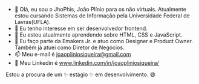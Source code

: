- 👋 Olá, eu sou o JhoPhis, João Plínio para os não virtuais. Atualmente estou cursando Sistemas de Informação pela Universidade Federal de Lavras(UFLA).
- 👀 Eu tenho interesse em ser desenvolvedor frontend.
- 🌱 Eu estou atualmente aprendendo sobre HTML, CSS e JavaScript.
- 💞️ Eu faço parte da Emakers Jr. e atuo como Designer e Product Owner. Também já atuei como Diretor de Negócios.
- 📫 Meu e-mail é joaopliniosiqueira@gmail.com
- :green_heart: Meu Linkedin é www.linkedin.com/in/joaopliniosiqueira/


Estou a procura de um ✨ estágio ✨ em desenvolvimento.
😄

